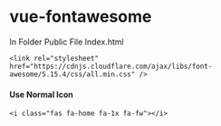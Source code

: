 # vue-fontawesome

In Folder Public File Index.html

```
<link rel="stylesheet" href="https://cdnjs.cloudflare.com/ajax/libs/font-awesome/5.15.4/css/all.min.css" />
``` 

#### Use Normal Icon

```
<i class="fas fa-home fa-1x fa-fw"></i>
```
